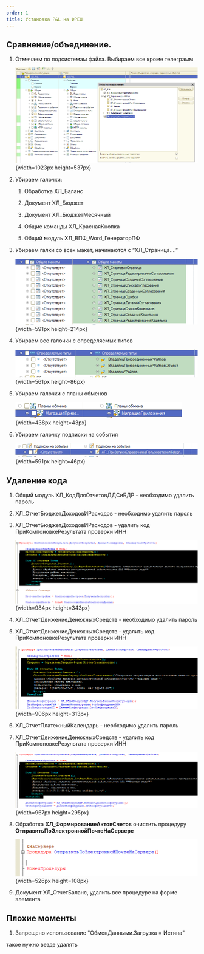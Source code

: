 ```yaml
---
order: 1
title: Установка P&L на ФРЕШ
---
```


## Сравнение/объединение.

1. Отмечаем по подсистемам файла. Выбираем все кроме телеграмм

   ![](./ustanovka-p-l-na-fresh.png){width=1023px height=537px}

2. Убираем галочки:

   1. Обработка ХЛ\_Баланс

   2. Документ ХЛ\_Бюджет

   3. Документ ХЛ\_БюджетМесячный

   4. Общие команды ХЛ\_КраснаяКнопка

   5. Общий модуль ХЛ\_ВПФ\_Word\_ГенераторПФ

3. Убираем галки со всех макет, начинаются с “ХЛ\_Страница….”

   ![](./ustanovka-p-l-na-fresh-2.png){width=591px height=214px}

4. Убираем все галочки с определяемых типов

   ![](./ustanovka-p-l-na-fresh-3.png){width=561px height=86px}

5. Убираем галочки с планы обменов

   ![](./ustanovka-p-l-na-fresh-4.png){width=438px height=43px}

6. Убираем галочку подписки на события

   ![](./ustanovka-p-l-na-fresh-5.png){width=591px height=46px}



## Удаление кода

1. Общий модуль ХЛ\_КодДляОтчетовДДСиБДР - необходимо удалить пароль

2. ХЛ\_ОтчетБюджетДоходовИРасходов - необходимо удалить пароль

3. ХЛ\_ОтчетБюджетДоходовИРасходов - удалить код ПриКомпоновкеРезультата проверки ИНН

   ![](./ustanovka-p-l-na-fresh-6.png){width=984px height=343px}

4. ХЛ\_ОтчетДвижениеДенежныхСредств - необходимо удалить пароль

5. ХЛ\_ОтчетДвижениеДенежныхСредств - удалить код ПриКомпоновкеРезультата проверки ИНН

   ![](./ustanovka-p-l-na-fresh-7.png){width=906px height=313px}

6. ХЛ\_ОтчетПлатежныйКалендарь - необходимо удалить пароль

7. ХЛ\_ОтчетДвижениеДенежныхСредств - удалить код ПриКомпоновкеРезультата проверки ИНН

   ![](./ustanovka-p-l-na-fresh-8.png){width=967px height=295px}

8. Обработка 	**ХЛ\_ФормированиеАктовСчетов** очистить процедуру **ОтправитьПоЭлектроннойПочтеНаСервере**

   ![](./ustanovka-p-l-na-fresh-9.png){width=526px height=108px}

9. Документ ХЛ\_ОтчетБаланс, удалить все процедуре на форме элемента





## Плохие моменты

1. Запрещено использование "ОбменДанными.Загрузка = Истина"

такое нужно везде удалять


